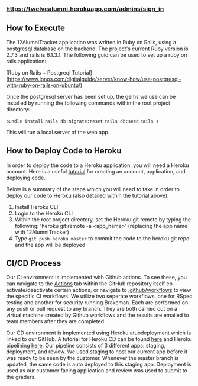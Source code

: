 ### https://twelvealumni.herokuapp.com/admins/sign_in

## How to Execute

The 12AlumniTracker application was written in Ruby on Rails, using a postgresql database on the backend. The project's current Ruby version is 2.7.3 and rails is 6.1.3.1. The following guid can be used to set up a ruby on rails application: 

[Ruby on Rails + Postgreql Tutorial] (https://www.ionos.com/digitalguide/server/know-how/use-postgresql-with-ruby-on-rails-on-ubuntu/)

Once the postgresql server has been set up, the gems we use can be installed by running the following commands within the root project directory:

`bundle install`
`rails db:migrate:reset`
`rails db:seed`
`rails s`

This will run a local server of the web app.

## How to Deploy Code to Heroku
In order to deploy the code to a Heroku application, you will need a Heroku account. Here is a useful [tutorial](https://devcenter.heroku.com/articles/getting-started-with-rails6) for creating an account, application, and deploying code.

Below is a summary of the steps which you will need to take in order to deploy our code to Heroku (also detailed within the tutorial above):

1. Install Heroku CLI
2. Login to the Heroku CLI
3. Within the root project directory, set the Heroku git remote by typing the following: 'heroku git:remote -a <app_name>' (replacing the app name with 12AlumniTracker)
4. Type `git push heroku master` to commit the code to the heroku git repo and the app will be deployed

## CI/CD Process
Our CI environment is implemented with Github actions. To see these, you can navigate to the [Actions](actions) tab within the GitHub repository itself eo activate/deactivate certain actions, or navigate to [.github/workflows](.github/workflows) to view the specific CI workflows. We utilize two seperate workflows, one for RSpec testing and another for security running Brakeman. Each are performed on any push or pull request to any branch. They are both carried out on a virtual machine created by Github workflows and the results are emailed to team members after they are completed.

Our CD environment is implemented using Heroku atuodeployment which is linked to our GitHub. A tutorial for Heroku CD can be found [here](https://www.heroku.com/continuous-delivery) and Heroku pipelining [here](https://devcenter.heroku.com/articles/pipelines). Our pipeline consists of 3 different apps: staging, deployment, and review. We used staging to host our current app before it was ready to be seen by the customer. Whenever the master branch is updated, the same code is auto deployed to this staging app. Deployment is used as our customer facing application and review was used to submit to the graders.